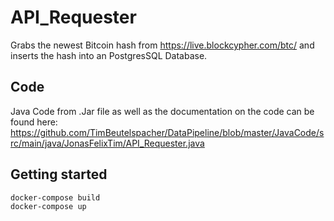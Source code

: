 # API_Requester

Grabs the newest Bitcoin hash from https://live.blockcypher.com/btc/ and inserts the hash into an PostgresSQL Database.

## Code

Java Code from .Jar file as well as the documentation on the code can be found here:
https://github.com/TimBeutelspacher/DataPipeline/blob/master/JavaCode/src/main/java/JonasFelixTim/API_Requester.java

## Getting started

    docker-compose build
    docker-compose up
